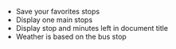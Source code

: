 - Save your favorites stops
- Display one main stops
- Display stop and minutes left in document title
- Weather is based on the bus stop
